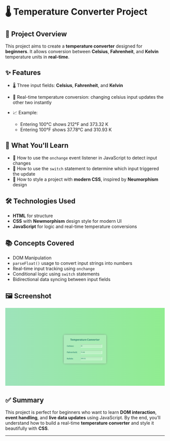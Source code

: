 # 🌡️ Temperature Converter Project

## 📌 Project Overview

This project aims to create a **temperature converter** designed for **beginners**. It allows conversion between **Celsius**, **Fahrenheit**, and **Kelvin** temperature units in **real-time**.

## ✨ Features

* 🌡️ Three input fields: **Celsius**, **Fahrenheit**, and **Kelvin**
* 🔄 Real-time temperature conversion: changing celsius input updates the other two instantly
* 📈 Example:

  * Entering 100°C shows 212°F and 373.32 K
  * Entering 100°F shows 37.78°C and 310.93 K

## 🧠 What You'll Learn

* 📍 How to use the `onchange` event listener in JavaScript to detect input changes
* 📍 How to use the `switch` statement to determine which input triggered the update
* 🎨 How to style a project with **modern CSS**, inspired by **Neumorphism** design

## 🛠️ Technologies Used

* **HTML** for structure
* **CSS** with **Newmorphism** design style for modern UI
* **JavaScript** for logic and real-time temperature conversions

## 📚 Concepts Covered

* DOM Manipulation
* `parseFloat()` usage to convert input strings into numbers
* Real-time input tracking using `onchange`
* Conditional logic using `switch` statements
* Bidirectional data syncing between input fields

## 🖼️ Screenshot

![Alt text](temperature_converter.PNG)


## ✅ Summary

This project is perfect for beginners who want to learn **DOM interaction**, **event handling**, and **live data updates** using JavaScript. By the end, you’ll understand how to build a real-time **temperature converter** and style it beautifully with **CSS**.

---
